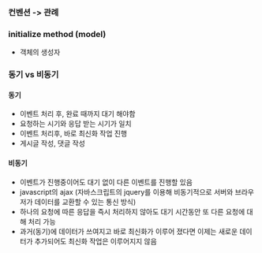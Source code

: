 ### 컨벤션 -> 관례 

### initialize method (model) 
- 객체의 생성자 

### 동기 vs 비동기 

#### 동기 
- 이벤트 처리 후, 완료 때까지 대기 해야함
- 요청하는 시기와 응답 받는 시기가 일치 
- 이벤트 처리후, 바로 최신화 작업 진행
- 게시글 작성, 댓글 작성 

#### 비동기 
- 이벤트가 진행중이어도 대기 없이 다른 이벤트를 진행할 있음
- javascript의 ajax (자바스크립트의 jquery를 이용해 비동기적으로 서버와 브라우저가 데이터를 교환할 수 있는 통신 방식)
- 하나의 요청에 따른 응답을 즉시 처리하지 않아도 대기 시간동안 또 다른 요청에 대해 처리 가능 
- 과거(동기)에 데이터가 쓰여지고 바로 최신화가 이루어 졌다면 이제는 새로운 데이터가 추가되어도 최신화 작업은 이루어지지 않음 

